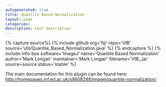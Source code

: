 ```yaml
---
autogenerated: true
title: Quantile Based Normalization
layout: page
categories: 
description: test description
---
```



{% capture source%}
{% include github org='fiji' repo='VIB' source='util/Quantile\_Based\_Normalization.java' %}
{% endcapture %}
{% include info-box software='ImageJ' name='Quantile Based Normalization' author='Mark Longair' maintainer='Mark Longair' filename='VIB\_.jar' source=source status='stable' %}

The main documentation for this plugin can be found here: http://homepages.inf.ed.ac.uk/s9808248/imagej/quantile-normalization/
